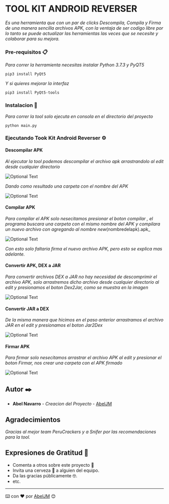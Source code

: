 # TOOL KIT ANDROID REVERSER

_Es una herramienta que con un par de clicks Descompila, Compila y Firma de una manera sencilla archivos APK, con la ventaja de ser codigo 
libre por lo tanto se puede actualizar las herramientas las veces que se necesite y colaborar para su mejora._

### Pre-requisitos 📋

_Para correr la herramienta necesitas instalar Python 3.7.3 y PyQT5_

```
pip3 install PyQt5
```
_Y si quieres mejorar la interfaz_

```
pip3 install PyQt5-tools
```

### Instalacion 🔧

_Para correr la tool solo ejecuta en consola en el directorio del proyecto_

```
python main.py
```

### Ejecutando Took Kit Android Reverser ⚙️

#### Descompilar APK

_Al ejecutar la tool podemos descompilar el archivo apk arrastrandolo al edit desde cualquier directorio_

![Optional Text](https://github.com/abeljm/Tool-Kit-Android-Reverser/blob/master/imagenes/modulo1_a.jpg)

_Dando como resultado una carpeta con el nombre del APK_

![Optional Text](https://github.com/abeljm/Tool-Kit-Android-Reverser/blob/master/imagenes/modulo1_b.jpg)


#### Compilar APK

_Para compilar el APK solo nesecitamos presionar el boton compilar , el programa buscara una carpeta con el mismo nombre del APK y compilara un nuevo archivo con agregando al nombre new_(nombredelapk).apk_

![Optional Text](https://github.com/abeljm/Tool-Kit-Android-Reverser/blob/master/imagenes/modulo1_c.jpg)

_Con esto solo faltaria firma el nuevo archivo APK, pero esto se explica mas adelante._



#### Convertir APK, DEX a JAR

_Para convertir archivos DEX a JAR no hay necesidad de descomprimir el archivo APK, solo arrastremos dicho archivo desde cualquier directorio al edit y presionamos el boton Dex2Jar, como se muestra en la imagen_

![Optional Text](https://github.com/abeljm/Tool-Kit-Android-Reverser/blob/master/imagenes/modulo2_a.jpg)



#### Convertir JAR a DEX 

_De la misma manera que hicimos en el paso anterior arrastramos el archivo JAR en el edit y presionamos el boton Jar2Dex_

![Optional Text](https://github.com/abeljm/Tool-Kit-Android-Reverser/blob/master/imagenes/modulo2_b.jpg)



#### Firmar APK

_Para firmar solo nesecitamos arrastrar el archivo APK al edit y presionar el boton Firmar, nos crear una carpeta con el APK firmado_

![Optional Text](https://github.com/abeljm/Tool-Kit-Android-Reverser/blob/master/imagenes/modulo3_a.jpg)


## Autor ✒️

* **Abel Navarro** - *Creacion del Proyecto* - [AbelJM](https://github.com/abeljm)


## Agradecimientos

_Gracias al mejor team PeruCrackers y a Snifer por las recomendaciones para la tool._


## Expresiones de Gratitud 🎁

* Comenta a otros sobre este proyecto 📢
* Invita una cerveza 🍺 a alguien del equipo. 
* Da las gracias públicamente 🤓.
* etc.

---
⌨️ con ❤️ por [AbelJM](https://github.com/abeljm) 😊
